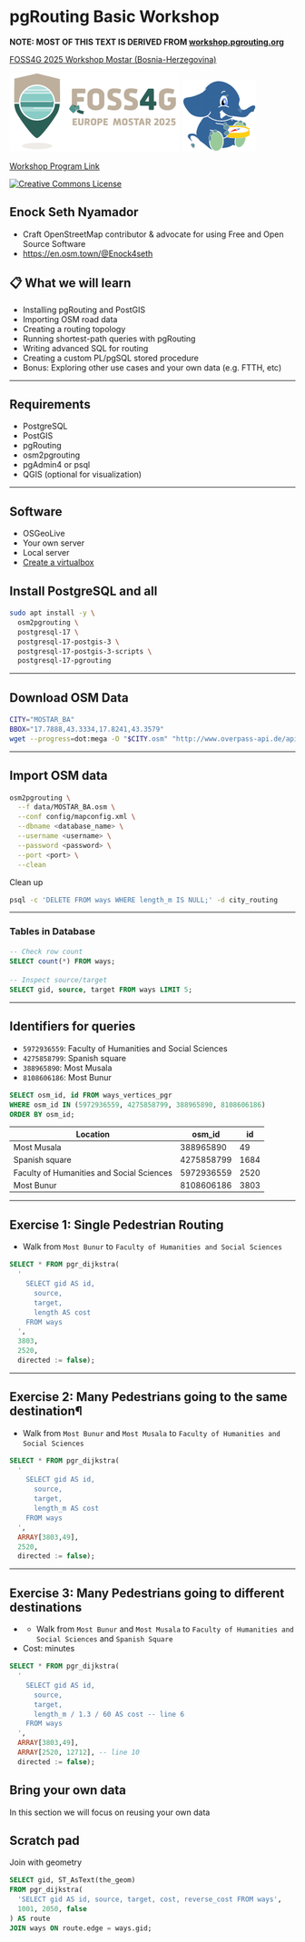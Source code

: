 #  pgRouting Basic Workshop

**NOTE: MOST OF THIS TEXT IS DERIVED FROM [workshop.pgrouting.org](https://workshop.pgrouting.org)**

[FOSS4G 2025 Workshop Mostar (Bosnia-Herzegovina)](https://2025.europe.foss4g.org/)

![FOSS4G 2025 Workshop Mostar (Bosnia-Herzegovina)](img/foss4g-europe-2025.png ) ![](img/pgrouting.png)

[Workshop Program Link](https://talks.osgeo.org/foss4g-europe-2025-workshops/talk/3Y3HSG/)


[![Creative Commons License](http://i.creativecommons.org/l/by-sa/4.0/88x31.png)](https://creativecommons.org/licenses/by-sa/4.0/)

## Enock Seth Nyamador

* Craft OpenStreetMap contributor & advocate for using Free and Open Source Software
* https://en.osm.town/@Enock4seth


## 📋 What we will learn 
- Installing pgRouting and PostGIS
- Importing OSM road data
- Creating a routing topology
- Running shortest-path queries with pgRouting
- Writing advanced SQL for routing
- Creating a custom PL/pgSQL stored procedure
- Bonus: Exploring other use cases and your own data (e.g. FTTH, etc) 

---

## Requirements

- PostgreSQL
- PostGIS
- pgRouting
- osm2pgrouting
- pgAdmin4 or psql
- QGIS (optional for visualization)

---

## Software
- OSGeoLive
- Your own server
- Local server
- [Create a virtualbox](https://workshop.pgrouting.org/3.0/en/general-intro/osgeolive.html)

## Install PostgreSQL and all
```bash
sudo apt install -y \
  osm2pgrouting \
  postgresql-17 \
  postgresql-17-postgis-3 \
  postgresql-17-postgis-3-scripts \
  postgresql-17-pgrouting
```
---
## Download OSM Data

```bash
CITY="MOSTAR_BA"
BBOX="17.7888,43.3334,17.8241,43.3579"
wget --progress=dot:mega -O "$CITY.osm" "http://www.overpass-api.de/api/xapi?*[bbox=${BBOX}][@meta]"

```
---
## Import OSM data
```bash
osm2pgrouting \
  --f data/MOSTAR_BA.osm \
  --conf config/mapconfig.xml \
  --dbname <database_name> \
  --username <username> \
  --password <password> \
  --port <port> \
  --clean
```
Clean up
```bash
psql -c 'DELETE FROM ways WHERE length_m IS NULL;' -d city_routing
```
---
### Tables in Database
```sql
-- Check row count
SELECT count(*) FROM ways;

-- Inspect source/target
SELECT gid, source, target FROM ways LIMIT 5;
```
---
## Identifiers for queries

- `5972936559`: Faculty of Humanities and Social Sciences
- `4275858799`: Spanish square
- `388965890`: Most Musala
- `8108606186`: Most Bunur

```sql
SELECT osm_id, id FROM ways_vertices_pgr
WHERE osm_id IN (5972936559, 4275858799, 388965890, 8108606186)
ORDER BY osm_id;
```

 Location |  osm_id   |  id  
----|------------|------
 Most Musala |388965890 |   49
 Spanish square|4275858799 | 1684
 Faculty of Humanities and Social Sciences|5972936559 | 2520
 Most Bunur|8108606186 | 3803
---
## Exercise 1: Single Pedestrian Routing
- Walk from `Most Bunur` to `Faculty of Humanities and Social Sciences`
```sql
SELECT * FROM pgr_dijkstra(
  '
    SELECT gid AS id,
      source,
      target,
      length AS cost
    FROM ways
  ',
  3803,
  2520,
  directed := false);
```
---
## Exercise 2: Many Pedestrians going to the same destination¶
- Walk from `Most Bunur` and `Most Musala` to `Faculty of Humanities and Social Sciences`
```sql
SELECT * FROM pgr_dijkstra(
  '
    SELECT gid AS id,
      source,
      target,
      length_m AS cost
    FROM ways
  ',
  ARRAY[3803,49],
  2520,
  directed := false);
```

---
## Exercise 3: Many Pedestrians going to different destinations
- - Walk from `Most Bunur` and `Most Musala` to `Faculty of Humanities and Social Sciences` and `Spanish Square`
- Cost: minutes
```sql
SELECT * FROM pgr_dijkstra(
  '
    SELECT gid AS id,
      source,
      target,
      length_m / 1.3 / 60 AS cost -- line 6
    FROM ways
  ',
  ARRAY[3803,49],
  ARRAY[2520, 12712], -- line 10
  directed := false);
  ```

## Bring your own data
In this section we will focus on reusing your own data 

## Scratch pad
Join with geometry
```sql
SELECT gid, ST_AsText(the_geom)
FROM pgr_dijkstra(
  'SELECT gid AS id, source, target, cost, reverse_cost FROM ways',
  1001, 2050, false
) AS route
JOIN ways ON route.edge = ways.gid;
```
